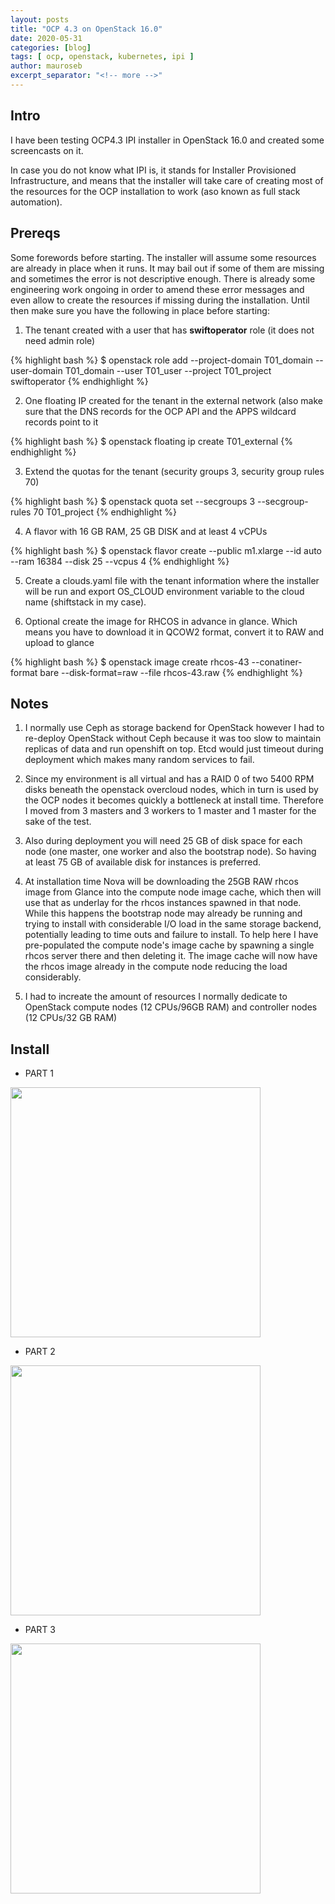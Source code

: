 ```yaml
---
layout: posts
title: "OCP 4.3 on OpenStack 16.0"
date: 2020-05-31
categories: [blog]
tags: [ ocp, openstack, kubernetes, ipi ]
author: mauroseb
excerpt_separator: "<!-- more -->"
---
```


## Intro

I have been testing OCP4.3 IPI installer in OpenStack 16.0 and created some screencasts on it.

In case you do not know what IPI is, it stands for Installer Provisioned Infrastructure, and means that the installer will take care of creating most
of the resources for the OCP installation to work (aso known as full stack automation).


## Prereqs

Some forewords before starting.
The installer will assume some resources are already in place when it runs. It may bail out if some of them are missing and sometimes the error is not descriptive enough.
There is already some engineering work ongoing in order to amend these error messages and even allow to create the resources if missing during the installation.
Until then make sure you have the following in place before starting:

1. The tenant created with a user that has __swiftoperator__ role (it does not need admin role)
  
{% highlight bash %}
$ openstack role add --project-domain T01_domain --user-domain T01_domain --user T01_user --project T01_project swiftoperator
{% endhighlight %}

2. One floating IP created for the tenant in the external network (also make sure that the DNS records for the OCP API and the APPS wildcard records point to it
  
{% highlight bash %}
$ openstack floating ip create T01_external
{% endhighlight %}

3. Extend the quotas for the tenant (security groups 3, security group rules 70)
  
{% highlight bash %}
$ openstack quota set --secgroups 3 --secgroup-rules 70 T01_project
{% endhighlight %}

4. A flavor with 16 GB RAM, 25 GB DISK and at least 4 vCPUs
  
  {% highlight bash %}
$ openstack flavor create --public m1.xlarge --id auto --ram 16384 --disk 25 --vcpus 4
{% endhighlight %}

5. Create a clouds.yaml file with the tenant information where the installer will be run and export OS_CLOUD environment variable to the cloud name (shiftstack in my case).

6. Optional create the image for RHCOS in advance in glance. Which means you have to download it in QCOW2 format, convert it to RAW and upload to glance
  
{% highlight bash %}
$ openstack image create rhcos-43 --conatiner-format bare --disk-format=raw --file  rhcos-43.raw
{% endhighlight %}


## Notes

1. I normally use Ceph as storage backend for OpenStack however I had to re-deploy OpenStack without Ceph because it was too slow to maintain replicas of data and run openshift on top. Etcd would just timeout during deployment which makes many random services to fail.

2. Since my environment is all virtual and has a RAID 0 of two 5400 RPM disks beneath the openstack overcloud nodes, which in turn is used by the OCP nodes it becomes quickly a bottleneck at install time. Therefore I moved from 3 masters and 3 workers to 1 master and 1 master for the sake of the test.

3. Also during deployment you will need 25 GB of disk space for each node (one master, one worker and also the bootstrap node). So having at least 75 GB of available disk for instances is preferred.

4. At installation time Nova will be downloading the 25GB RAW rhcos image from Glance into the compute node image cache, which then will use that as underlay for the rhcos instances spawned in that node. While this happens the bootstrap node may already be running and trying to install with considerable I/O load in the same storage backend, potentially leading to time outs and failure to install. To help here I have pre-populated the compute node's image cache by spawning a single rhcos server there and then deleting it. The image cache will now have the rhcos image already in the compute node reducing the load considerably.

5. I had to increate the amount of resources I normally dedicate to OpenStack compute nodes (12 CPUs/96GB RAM) and controller nodes (12 CPUs/32 GB RAM)


## Install

  - PART 1 <br/>
  
  
<a href="https://asciinema.org/a/UKMV4e28IVgfbUbvSf7EKCr8O?speed=2&theme=tango"><img src="https://asciinema.org/a/UKMV4e28IVgfbUbvSf7EKCr8O.png" width="400"/></a>


  - PART 2 <br/>
  
  
<a href="https://asciinema.org/a/2v7MlzyREfsU4S00mLHFe5vjP?speed=2&theme=tango"><img src="https://asciinema.org/a/2v7MlzyREfsU4S00mLHFe5vjP.png" width="400"/></a>


  - PART 3 <br/>
  
  
<a href="https://asciinema.org/a/2W7lnuvonF31lR5WLWCwTmadO?speed=2&theme=tango"><img src="https://asciinema.org/a/2W7lnuvonF31lR5WLWCwTmadO.png" width="400"/></a>
